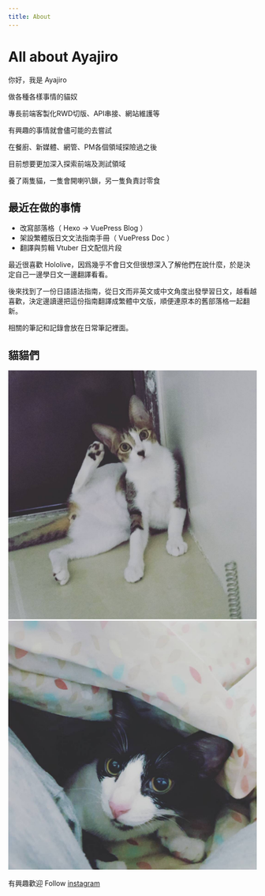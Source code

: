```yaml
---
title: About
---
```


<h1 class="index_title">All about Ayajiro</h1>

<!-- # All about Ayajiro -->

你好，我是 Ayajiro

做各種各樣事情的貓奴 

專長前端客製化RWD切版、API串接、網站維護等

有興趣的事情就會儘可能的去嘗試

在餐廚、新媒體、網管、PM各個領域探險過之後

目前想要更加深入探索前端及測試領域

養了兩隻貓，一隻會開喇叭鎖，另一隻負責討零食

## 最近在做的事情

- 改寫部落格（ Hexo -> VuePress Blog ）
- 架設繁體版日文文法指南手冊（ VuePress Doc ）
- 翻譯與剪輯 Vtuber 日文配信片段

最近很喜歡 Hololive，因爲幾乎不會日文但很想深入了解他們在說什麼，於是決定自己一邊學日文一邊翻譯看看。
<!-- [我對學習日文的看法](/jplear/) -->

後來找到了一份日語語法指南，從日文而非英文或中文角度出發學習日文，越看越喜歡，決定邊讀邊把這份指南翻譯成繁體中文版，順便連原本的舊部落格一起翻新。

相關的筆記和記錄會放在日常筆記裡面。

<ContentCenter/> 


## 貓貓們

![](/he.jpg)
![](/she.jpg)

有興趣歡迎 Follow [instagram](https://www.instagram.com/moe_daikichi/)
   
<style lang="stylus" scoped>
p
   font-size 18px
@media (max-width: $MQMobile)
    p
      text-align left
    .index_title
      margin-top 0 !important
      text-align left

</style>
